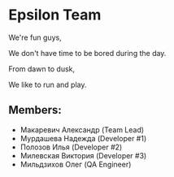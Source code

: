 # Epsilon Team 

We're fun guys,

We don't have time to be bored during the day.

From dawn to dusk,

We like to run and play.

## Members:
* Макаревич Александр (Team Lead)
* Мурдашева Надежда (Developer #1)
* Полозов Илья (Developer #2)
* Милевская Виктория (Developer #3)
* Мильдзихов Олег (QA Engineer)
